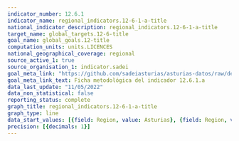 ```yaml
---
indicator_number: 12.6.1
indicator_name: regional_indicators.12-6-1-a-title
national_indicator_description: regional_indicators.12-6-1-a-title
target_name: global_targets.12-6-title
goal_name: global_goals.12-title
computation_units: units.LICENCES
national_geographical_coverage: regional
source_active_1: true
source_organisation_1: indicator.sadei
goal_meta_link: "https://github.com/sadeiasturias/asturias-datos/raw/develop/descargas/metodologia/12.6.1.a.pdf"
goal_meta_link_text: Ficha metodológica del indicador 12.6.1.a
data_last_update: "11/05/2022"
data_non_statistical: false
reporting_status: complete
graph_title: regional_indicators.12-6-1-a-title
graph_type: line
data_start_values: [{field: Region, value: Asturias}, {field: Region, value: España}]
precision: [{decimals: 1}]
---
```


